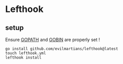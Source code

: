 # Lefthook

## setup

Ensure [GOPATH](https://www.freecodecamp.org/news/setting-up-go-programming-language-on-windows-f02c8c14e2f/) and [GOBIN](https://play-with-go.dev/installing-go_go119_en/) are properly set ! 

``` shell 
go install github.com/evilmartians/lefthook@latest
touch lefthook.yml
lefthook install

```